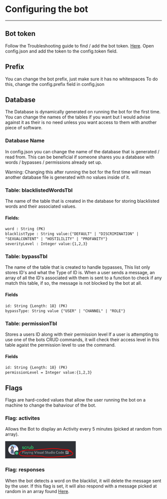 # Configuring the bot
--- 

## Bot token
Follow the Troubleshooting guide to find / add the bot token. [Here](./troubleshooting.md/).
Open config.json and add the token to the config.token field.

## Prefix
You can change the bot prefix, just make sure it has no whitespaces
To do this, change the config.prefix field in config.json

## Database
The Database is dynamically generated on running the bot for the first time.
You can change the names of the tables if you want but I would advise against it as their is no need unless you want access to them with another piece of software.
### Database Name
In config.json you can change the name of the database that is generated / read from. This can be beneficial if someone shares you a database with words / bypasses / permissions already set up.

Warning: Changing this after running the bot for the first time will mean another database file is generated with no values inside of it.

### Table: blacklistedWordsTbl
The name of the table that is created in the database for storing blacklisted words and their associated values.
#### Fields:
```
word : String (PK)
blacklistType : String value:{"DEFAULT" | "DISCRIMINATION" | "SEXUALCONTENT" | "HOSTILILITY" | "PROFANITY"}
severityLevel : Integer value:{1,2,3}
```

### Table: bypassTbl
The name of the table that is created to handle bypasses,
This list only stores ID's and what the Type of ID is.
When a user sends a message, an array of all the ID's associated with them is sent to a function to check if any match this table, if so, the message is not blocked by the bot at all.
#### Fields
```
id: String {Length: 18} (PK)
bypassType: String value {"USER" | "CHANNEL" | "ROLE"}
```

### Table: permissionTbl
Stores a users ID along with their permission level
If a user is attempting to use one of the bots CRUD commands, it will check their access level in this table agaist the permission level to use the command.
#### Fields
```
id: String {Length: 18} (PK)
permissionLevel = Integer value:{1,2,3}
```

## Flags
Flags are hard-coded values that allow the user running the bot on a machine to change the bahaviour of the bot.
### Flag: activites
Allows the Bot to display an Activity every 5 minutes (picked at random from array).

![activities-example](./images/setActivityExample.PNG)

### Flag: responses
When the bot detects a word on the blacklist, it will delete the message sent by the user. If this flag is set, it will also respond with a message picked at random in an array found [Here](../util/responses.json).
